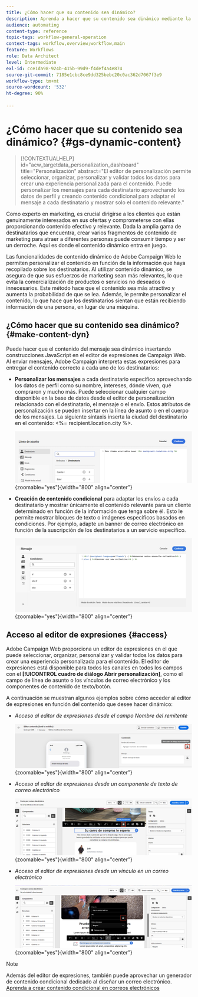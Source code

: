 ```yaml
---
title: ¿Cómo hacer que su contenido sea dinámico?
description: Aprenda a hacer que su contenido sea dinámico mediante la personalización y el contenido condicional.
audience: automating
content-type: reference
topic-tags: workflow-general-operation
context-tags: workflow,overview;workflow,main
feature: Workflows
role: Data Architect
level: Intermediate
exl-id: cce1da98-924b-415b-99d9-f4def4a4e874
source-git-commit: 7185e1cbc8ce9dd325bebc20c0ac362d7067f3e9
workflow-type: tm+mt
source-wordcount: '532'
ht-degree: 90%

---
```


# ¿Cómo hacer que su contenido sea dinámico? {#gs-dynamic-content}

>[!CONTEXTUALHELP]
>id="acw_targetdata_personalization_dashboard"
>title="Personalización"
>abstract="El editor de personalización permite seleccionar, organizar, personalizar y validar todos los datos para crear una experiencia personalizada para el contenido. Puede personalizar los mensajes para cada destinatario aprovechando los datos de perfil y creando contenido condicional para adaptar el mensaje a cada destinatario y mostrar solo el contenido relevante."

Como experto en marketing, es crucial dirigirse a los clientes que están genuinamente interesados en sus ofertas y comprometerse con ellas proporcionando contenido efectivo y relevante. Dada la amplia gama de destinatarios que encuentra, crear varios fragmentos de contenido de marketing para atraer a diferentes personas puede consumir tiempo y ser un derroche. Aquí es donde el contenido dinámico entra en juego.

Las funcionalidades de contenido dinámico de Adobe Campaign Web le permiten personalizar el contenido en función de la información que haya recopilado sobre los destinatarios. Al utilizar contenido dinámico, se asegura de que sus esfuerzos de marketing sean más relevantes, lo que evita la comercialización de productos o servicios no deseados o innecesarios. Este método hace que el contenido sea más atractivo y aumenta la probabilidad de que se lea. Además, le permite personalizar el contenido, lo que hace que los destinatarios sientan que están recibiendo información de una persona, en lugar de una máquina.

## ¿Cómo hacer que su contenido sea dinámico? {#make-content-dyn}

Puede hacer que el contenido del mensaje sea dinámico insertando construcciones JavaScript en el editor de expresiones de Campaign Web. Al enviar mensajes, Adobe Campaign interpreta estas expresiones para entregar el contenido correcto a cada uno de los destinatarios:

* **Personalizar los mensajes** a cada destinatario específico aprovechando los datos de perfil como su nombre, intereses, dónde viven, qué compraron y mucho más. Puede seleccionar cualquier campo disponible en la base de datos desde el editor de personalización relacionado con el destinatario, el mensaje o el envío. Estos atributos de personalización se pueden insertar en la línea de asunto o en el cuerpo de los mensajes. La siguiente sintaxis inserta la ciudad del destinatario en el contenido: &lt;%= recipient.location.city %>.

  ![](assets/perso-subject-line.png){zoomable="yes"}{width="800" align="center"}

* **Creación de contenido condicional** para adaptar los envíos a cada destinatario y mostrar únicamente el contenido relevante para un cliente determinado en función de la información que tenga sobre él. Esto le permite mostrar bloques de texto o imágenes específicos basados en condiciones. Por ejemplo, adapte un banner de correo electrónico en función de la suscripción de los destinatarios a un servicio específico.

  ![](assets/condition-sample.png){zoomable="yes"}{width="800" align="center"}

## Acceso al editor de expresiones {#access}

Adobe Campaign Web proporciona un editor de expresiones en el que puede seleccionar, organizar, personalizar y validar todos los datos para crear una experiencia personalizada para el contenido. El editor de expresiones está disponible para todos los canales en todos los campos con el **[!UICONTROL cuadro de diálogo Abrir personalización]**, como el campo de línea de asunto o los vínculos de correo electrónico y los componentes de contenido de texto/botón.

A continuación se muestran algunos ejemplos sobre cómo acceder al editor de expresiones en función del contenido que desee hacer dinámico:

* *Acceso al editor de expresiones desde el campo Nombre del remitente*

  ![](assets/expression-editor-access.png){zoomable="yes"}{width="800" align="center"}

* *Acceso al editor de expresiones desde un componente de texto de correo electrónico*

  ![](assets/expression-editor-access-email.png){zoomable="yes"}{width="800" align="center"}

* *Acceso al editor de expresiones desde un vínculo en un correo electrónico*

  ![](assets/perso-link-insert-icon.png){zoomable="yes"}{width="800" align="center"}

>[!NOTE]
>
>Además del editor de expresiones, también puede aprovechar un generador de contenido condicional dedicado al diseñar un correo electrónico. [Aprenda a crear contenido condicional en correos electrónicos](conditions.md)

